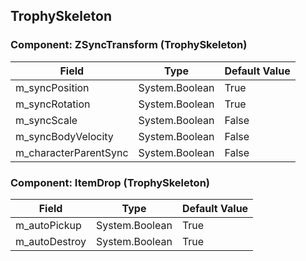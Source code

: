 ## TrophySkeleton

### Component: ZSyncTransform (TrophySkeleton)

|Field|Type|Default Value|
|---|---|---|
|m_syncPosition|System.Boolean|True|
|m_syncRotation|System.Boolean|True|
|m_syncScale|System.Boolean|False|
|m_syncBodyVelocity|System.Boolean|False|
|m_characterParentSync|System.Boolean|False|

### Component: ItemDrop (TrophySkeleton)

|Field|Type|Default Value|
|---|---|---|
|m_autoPickup|System.Boolean|True|
|m_autoDestroy|System.Boolean|True|

